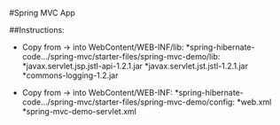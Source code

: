 #Spring MVC App

##Instructions:
* Copy from -> into WebContent/WEB-INF/lib:
   *spring-hibernate-code.../spring-mvc/starter-files/spring-mvc-demo/lib:
      *javax.servlet.jsp.jstl-api-1.2.1.jar
      *javax.servlet.jst.jstl-1.2.1.jar
      *commons-logging-1.2.jar

* Copy from -> into WebContent/WEB-INF:
   *spring-hibernate-code.../spring-mvc/starter-files/spring-mvc-demo/config:
      *web.xml
      *spring-mvc-demo-servlet.xml
